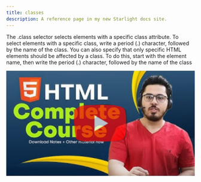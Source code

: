 ```yaml
---
title: classes
description: A reference page in my new Starlight docs site.
---
```



The .class selector selects elements with a specific class attribute.
To select elements with a specific class, write a period (.) character, followed by the name of the class.
You can also specify that only specific HTML elements should be affected by a class. To do this, start with the element name, then write the period (.) character, followed by the name of the class

[![xyz](../../../assets/harry1.png)](https://youtu.be/BsDoLVMnmZs?si=HnNVBpm-EzkVLH_y)